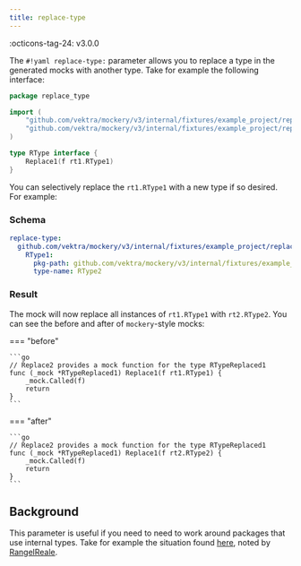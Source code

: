 ```yaml
---
title: replace-type
---
```


:octicons-tag-24: v3.0.0

The `#!yaml replace-type:` parameter allows you to replace a type in the generated mocks with another type. Take for example the following interface:

```go title="interface.go"
package replace_type

import (
    "github.com/vektra/mockery/v3/internal/fixtures/example_project/replace_type/rti/rt1"
    "github.com/vektra/mockery/v3/internal/fixtures/example_project/replace_type/rti/rt2"
)

type RType interface {
    Replace1(f rt1.RType1)
}
```

You can selectively replace the `rt1.RType1` with a new type if so desired. For example:

### Schema

```yaml title=".mockery.yml"
replace-type:
  github.com/vektra/mockery/v3/internal/fixtures/example_project/replace_type/rti/rt1:
    RType1:
      pkg-path: github.com/vektra/mockery/v3/internal/fixtures/example_project/replace_type/rti/rt2
      type-name: RType2
```

### Result

The mock will now replace all instances of `rt1.RType1` with `rt2.RType2`. You can see the before and after of `mockery`-style mocks:

=== "before"

    ```go
    // Replace2 provides a mock function for the type RTypeReplaced1
    func (_mock *RTypeReplaced1) Replace1(f rt1.RType1) {
        _mock.Called(f)
        return
    }
    ```

=== "after"

    ```go
    // Replace2 provides a mock function for the type RTypeReplaced1
    func (_mock *RTypeReplaced1) Replace1(f rt2.RType2) {
        _mock.Called(f)
        return
    }
    ```

## Background

This parameter is useful if you need to need to work around packages that use internal types. Take for example the situation found [here](https://github.com/vektra/mockery/issues/864#issuecomment-2567788637), noted by [RangelReale](https://github.com/RangelReale).
